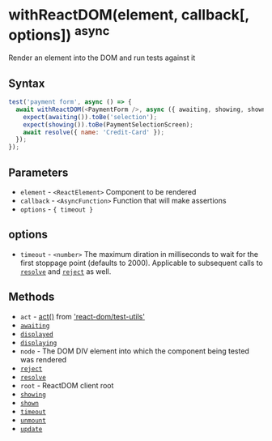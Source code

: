 # withReactDOM(element, callback[, options]) <sup>async</sup>

Render an element into the DOM and run tests against it

## Syntax

```js
test('payment form', async () => {
  await withReactDOM(<PaymentForm />, async ({ awaiting, showing, shown, resolve }) => {
    expect(awaiting()).toBe('selection');
    expect(showing()).toBe(PaymentSelectionScreen);
    await resolve({ name: 'Credit-Card' });
  });
});
```

## Parameters

* `element` - `<ReactElement>` Component to be rendered
* `callback` - `<AsyncFunction>` Function that will make assertions
* `options` - `{ timeout }`

## options

* `timeout` - `<number>` The maximum diration in milliseconds to wait for the first stoppage point
(defaults to 2000). Applicable to subsequent calls to [`resolve`](./resolve.md) and [`reject`](./reject.md)
as well. 

## Methods

* `act` - [act()](https://reactjs.org/docs/test-utils.html#act) from
['react-dom/test-utils'](https://reactjs.org/docs/test-utils.html)
* [`awaiting`](./awaiting.md)
* [`displayed`](./displayed.md)
* [`displaying`](./displaying.md)
* `node` - The DOM DIV element into which the component being tested was rendered
* [`reject`](./reject.md)
* [`resolve`](./resolve.md)
* `root` - ReactDOM client root
* [`showing`](./showing.md)
* [`shown`](./shown.md)
* [`timeout`](./timeout.md)
* [`unmount`](./unmount.md)
* [`update`](./update.md)
